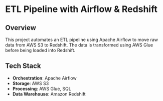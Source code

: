 # ETL Pipeline with Airflow & Redshift

## Overview
This project automates an ETL pipeline using Apache Airflow to move raw data from AWS S3 to Redshift. The data is transformed using AWS Glue before being loaded into Redshift.

## Tech Stack
- **Orchestration**: Apache Airflow
- **Storage**: AWS S3
- **Processing**: AWS Glue, SQL
- **Data Warehouse**: Amazon Redshift
